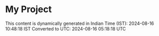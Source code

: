 # My Project

This content is dynamically generated in Indian Time (IST): 2024-08-16 10:48:18 IST
Converted to UTC: 2024-08-16 05:18:18 UTC
